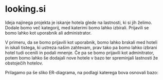 # looking.si

Ideja najinega projekta je iskanje hotela glede na lastnosti, ki si jih želimo. Dodale bomo več kategorij, med katerimi bomo lahko izbirali. Prijavili se bomo lahko kot uporabnik ali administrator. 

V primeru, da se bomo prijavili kot uporabnik, bomo lahko brskali med hoteli in iskali tistega, ki ustreza našim zahtevam, prav tako pa bomo lahko izbrani hotel tudi ocenili in podali mnenje. 
Če pa se bomo prijavili kot adminitrator, potem bomo lahko še dodajali nove hotele v bazo ter spreminjali lastnosti že obstoječih hotelov.

Prilagamo pa še sliko ER-diagrama, na podlagi katerega bova osnovali bazo:
